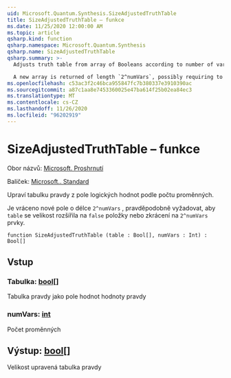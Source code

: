 ```yaml
---
uid: Microsoft.Quantum.Synthesis.SizeAdjustedTruthTable
title: SizeAdjustedTruthTable – funkce
ms.date: 11/25/2020 12:00:00 AM
ms.topic: article
qsharp.kind: function
qsharp.namespace: Microsoft.Quantum.Synthesis
qsharp.name: SizeAdjustedTruthTable
qsharp.summary: >-
  Adjusts truth table from array of Booleans according to number of variables

  A new array is returned of length `2^numVars`, possibly requiring to extend `table`'s size with `false` entries or truncating it to `2^numVars` elements.
ms.openlocfilehash: c53ac3f2c46bca955847fc7b380337e3910390ac
ms.sourcegitcommit: a87c1aa8e7453360025e47ba614f25b02ea84ec3
ms.translationtype: MT
ms.contentlocale: cs-CZ
ms.lasthandoff: 11/26/2020
ms.locfileid: "96202919"
---
```

# <a name="sizeadjustedtruthtable-function"></a>SizeAdjustedTruthTable – funkce

Obor názvů: [Microsoft. Proshrnutí](xref:Microsoft.Quantum.Synthesis)

Balíček: [Microsoft.. Standard](https://nuget.org/packages/Microsoft.Quantum.Standard)


Upraví tabulku pravdy z pole logických hodnot podle počtu proměnných.

Je vráceno nové pole o délce `2^numVars` , pravděpodobně vyžadovat, aby `table` se velikost rozšířila na `false` položky nebo zkrácení na `2^numVars` prvky.

```qsharp
function SizeAdjustedTruthTable (table : Bool[], numVars : Int) : Bool[]
```


## <a name="input"></a>Vstup

### <a name="table--bool"></a>Tabulka: [bool](xref:microsoft.quantum.lang-ref.bool)[]

Tabulka pravdy jako pole hodnot hodnoty pravdy


### <a name="numvars--int"></a>numVars: [int](xref:microsoft.quantum.lang-ref.int)

Počet proměnných



## <a name="output--bool"></a>Výstup: [bool](xref:microsoft.quantum.lang-ref.bool)[]

Velikost upravená tabulka pravdy